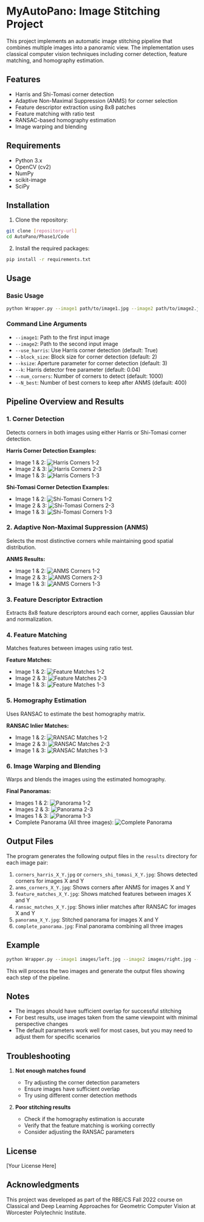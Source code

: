 # MyAutoPano: Image Stitching Project

This project implements an automatic image stitching pipeline that combines multiple images into a panoramic view. The implementation uses classical computer vision techniques including corner detection, feature matching, and homography estimation.

## Features

- Harris and Shi-Tomasi corner detection
- Adaptive Non-Maximal Suppression (ANMS) for corner selection
- Feature descriptor extraction using 8x8 patches
- Feature matching with ratio test
- RANSAC-based homography estimation
- Image warping and blending

## Requirements

- Python 3.x
- OpenCV (cv2)
- NumPy
- scikit-image
- SciPy

## Installation

1. Clone the repository:
```bash
git clone [repository-url]
cd AutoPano/Phase1/Code
```

2. Install the required packages:
```bash
pip install -r requirements.txt
```

## Usage

### Basic Usage

```bash
python Wrapper.py --image1 path/to/image1.jpg --image2 path/to/image2.jpg
```

### Command Line Arguments

- `--image1`: Path to the first input image
- `--image2`: Path to the second input image
- `--use_harris`: Use Harris corner detection (default: True)
- `--block_size`: Block size for corner detection (default: 2)
- `--ksize`: Aperture parameter for corner detection (default: 3)
- `--k`: Harris detector free parameter (default: 0.04)
- `--num_corners`: Number of corners to detect (default: 1000)
- `--N_best`: Number of best corners to keep after ANMS (default: 400)

## Pipeline Overview and Results

### 1. Corner Detection
Detects corners in both images using either Harris or Shi-Tomasi corner detection.

**Harris Corner Detection Examples:**
- Image 1 & 2:
![Harris Corners 1-2](results/corners_harris_1_2.jpg)
- Image 2 & 3:
![Harris Corners 2-3](results/corners_harris_2_3.jpg)
- Image 1 & 3:
![Harris Corners 1-3](results/corners_harris_1_3.jpg)

**Shi-Tomasi Corner Detection Examples:**
- Image 1 & 2:
![Shi-Tomasi Corners 1-2](results/corners_shi_tomasi_1_2.jpg)
- Image 2 & 3:
![Shi-Tomasi Corners 2-3](results/corners_shi_tomasi_2_3.jpg)
- Image 1 & 3:
![Shi-Tomasi Corners 1-3](results/corners_shi_tomasi_1_3.jpg)

### 2. Adaptive Non-Maximal Suppression (ANMS)
Selects the most distinctive corners while maintaining good spatial distribution.

**ANMS Results:**
- Image 1 & 2:
![ANMS Corners 1-2](results/anms_corners_1_2.jpg)
- Image 2 & 3:
![ANMS Corners 2-3](results/anms_corners_2_3.jpg)
- Image 1 & 3:
![ANMS Corners 1-3](results/anms_corners_1_3.jpg)

### 3. Feature Descriptor Extraction
Extracts 8x8 feature descriptors around each corner, applies Gaussian blur and normalization.

### 4. Feature Matching
Matches features between images using ratio test.

**Feature Matches:**
- Image 1 & 2:
![Feature Matches 1-2](results/feature_matches_1_2.jpg)
- Image 2 & 3:
![Feature Matches 2-3](results/feature_matches_2_3.jpg)
- Image 1 & 3:
![Feature Matches 1-3](results/feature_matches_1_3.jpg)

### 5. Homography Estimation
Uses RANSAC to estimate the best homography matrix.

**RANSAC Inlier Matches:**
- Image 1 & 2:
![RANSAC Matches 1-2](results/ransac_matches_1_2.jpg)
- Image 2 & 3:
![RANSAC Matches 2-3](results/ransac_matches_2_3.jpg)
- Image 1 & 3:
![RANSAC Matches 1-3](results/ransac_matches_1_3.jpg)

### 6. Image Warping and Blending
Warps and blends the images using the estimated homography.

**Final Panoramas:**
- Images 1 & 2:
![Panorama 1-2](results/panorama_1_2.jpg)
- Images 2 & 3:
![Panorama 2-3](results/panorama_2_3.jpg)
- Images 1 & 3:
![Panorama 1-3](results/panorama_1_3.jpg)
- Complete Panorama (All three images):
![Complete Panorama](results/complete_panorama.jpg)

## Output Files

The program generates the following output files in the `results` directory for each image pair:

1. `corners_harris_X_Y.jpg` or `corners_shi_tomasi_X_Y.jpg`: Shows detected corners for images X and Y
2. `anms_corners_X_Y.jpg`: Shows corners after ANMS for images X and Y
3. `feature_matches_X_Y.jpg`: Shows matched features between images X and Y
4. `ransac_matches_X_Y.jpg`: Shows inlier matches after RANSAC for images X and Y
5. `panorama_X_Y.jpg`: Stitched panorama for images X and Y
6. `complete_panorama.jpg`: Final panorama combining all three images

## Example

```bash
python Wrapper.py --image1 images/left.jpg --image2 images/right.jpg --use_harris True
```

This will process the two images and generate the output files showing each step of the pipeline.

## Notes

- The images should have sufficient overlap for successful stitching
- For best results, use images taken from the same viewpoint with minimal perspective changes
- The default parameters work well for most cases, but you may need to adjust them for specific scenarios

## Troubleshooting

1. **Not enough matches found**
   - Try adjusting the corner detection parameters
   - Ensure images have sufficient overlap
   - Try using different corner detection methods

2. **Poor stitching results**
   - Check if the homography estimation is accurate
   - Verify that the feature matching is working correctly
   - Consider adjusting the RANSAC parameters

## License

[Your License Here]

## Acknowledgments

This project was developed as part of the RBE/CS Fall 2022 course on Classical and Deep Learning Approaches for Geometric Computer Vision at Worcester Polytechnic Institute.
